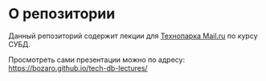 # О репозитории

Данный репозиторий содержит лекции для [Технопарка Mail.ru](https://park.mail.ru/pages/index/) по курсу СУБД.

Просмотреть сами презентации можно по адресу: https://bozaro.github.io/tech-db-lectures/
